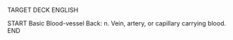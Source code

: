 TARGET DECK
ENGLISH

START
Basic
Blood-vessel
Back: n. Vein, artery, or capillary carrying blood.
END
